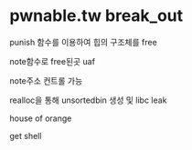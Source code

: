 # pwnable.tw break_out



punish 함수를 이용하여 힙의 구조체를 free



note함수로 free된곳 uaf



note주소 컨트롤 가능



realloc을 통해 unsortedbin 생성 및 libc leak



house of orange



get shell